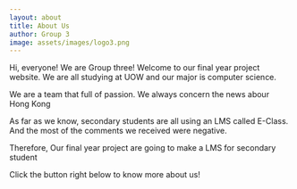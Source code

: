 ```yaml
---
layout: about
title: About Us
author: Group 3
image: assets/images/logo3.png
---
```


Hi, everyone! We are Group three! Welcome to our final year project website. We are all studying at UOW and our major is computer science.

We are a team that full of passion. We always concern the news abour Hong Kong

As far as we know, secondary students are all using an LMS called E-Class. And the most of the comments we received were negative.

Therefore, Our final year project are going to make a LMS for secondary student

Click the button right below to know more about us!
